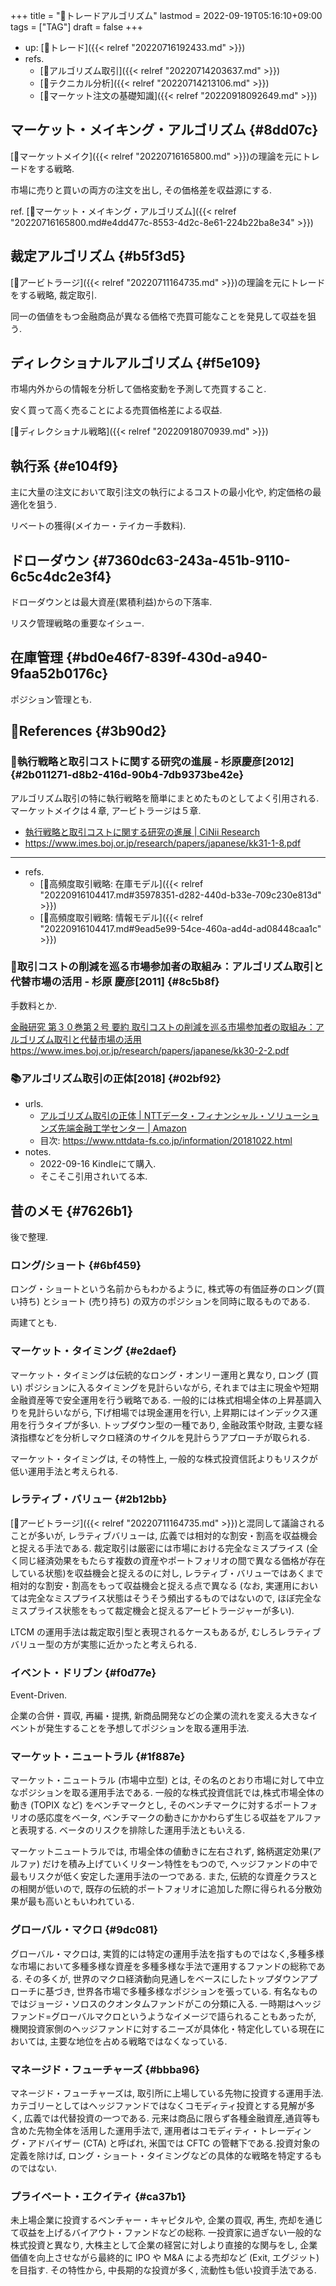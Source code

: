 +++
title = "📝トレードアルゴリズム"
lastmod = 2022-09-19T05:16:10+09:00
tags = ["TAG"]
draft = false
+++

-   up: [📝トレード]({{< relref "20220716192433.md" >}})
-   refs.
    -   [📝アルゴリズム取引]({{< relref "20220714203637.md" >}})
    -   [📝テクニカル分析]({{< relref "20220714213106.md" >}})
    -   [📝マーケット注文の基礎知識]({{< relref "20220918092649.md" >}})


## マーケット・メイキング・アルゴリズム {#8dd07c}

[📝マーケットメイク]({{< relref "20220716165800.md" >}})の理論を元にトレードをする戦略.

市場に売りと買いの両方の注文を出し, その価格差を収益源にする.

ref. [📝マーケット・メイキング・アルゴリズム]({{< relref "20220716165800.md#e4dd477c-8553-4d2c-8e61-224b22ba8e34" >}})


## 裁定アルゴリズム {#b5f3d5}

[📝アービトラージ]({{< relref "20220711164735.md" >}})の理論を元にトレードをする戦略, 裁定取引.

同一の価値をもつ金融商品が異なる価格で売買可能なことを発見して収益を狙う.


## ディレクショナルアルゴリズム {#f5e109}

市場内外からの情報を分析して価格変動を予測して売買すること.

安く買って高く売ることによる売買価格差による収益.

[📝ディレクショナル戦略]({{< relref "20220918070939.md" >}})


## 執行系 {#e104f9}

主に大量の注文において取引注文の執行によるコストの最小化や, 約定価格の最適化を狙う.

リベートの獲得(メイカー・テイカー手数料).


## ドローダウン {#7360dc63-243a-451b-9110-6c5c4dc2e3f4}

ドローダウンとは最大資産(累積利益)からの下落率.

リスク管理戦略の重要なイシュー.


## 在庫管理 {#bd0e46f7-839f-430d-a940-9faa52b0176c}

ポジション管理とも.


## 🔗References {#3b90d2}


### 📄執行戦略と取引コストに関する研究の進展 - 杉原慶彦[2012] {#2b011271-d8b2-416d-90b4-7db9373be42e}

アルゴリズム取引の特に執行戦略を簡単にまとめたものとしてよく引用される. マーケットメイクは４章, アービトラージは５章.

-   [執行戦略と取引コストに関する研究の進展 | CiNii Research](https://cir.nii.ac.jp/crid/1520010381074664960)
-   <https://www.imes.boj.or.jp/research/papers/japanese/kk31-1-8.pdf>

---

-   refs.
    -   [📍高頻度取引戦略: 在庫モデル]({{< relref "20220916104417.md#35978351-d282-440d-b33e-709c230e813d" >}})
    -   [📍高頻度取引戦略: 情報モデル]({{< relref "20220916104417.md#9ead5e99-54ce-460a-ad4d-ad08448caa1c" >}})


### 📄取引コストの削減を巡る市場参加者の取組み：アルゴリズム取引と代替市場の活用 - 杉原 慶彦[2011] {#8c5b8f}

手数料とか.

[金融研究 第３０巻第２号 要約 取引コストの削減を巡る市場参加者の取組み：アルゴリズム取引と代替市場の活用](https://www.imes.boj.or.jp/research/abstracts/japanese/kk30-2-2.html)
<https://www.imes.boj.or.jp/research/papers/japanese/kk30-2-2.pdf>


### 📚アルゴリズム取引の正体[2018] {#02bf92}

-   urls.
    -   [アルゴリズム取引の正体 | NTTデータ・フィナンシャル・ソリューションズ先端金融工学センター | Amazon](https://www.amazon.co.jp/dp/B07L67229W)
    -   目次: <https://www.nttdata-fs.co.jp/information/20181022.html>
-   notes.
    -   2022-09-16 Kindleにて購入.
    -   そこそこ引用されいてる本.


## 昔のメモ {#7626b1}

後で整理.


### ロング/ショート {#6bf459}

ロング・ショートという名前からもわかるように, 株式等の有価証券のロング(買い持ち) とショート (売り持ち) の双方のポジションを同時に取るものである.

両建てとも.


### マーケット・タイミング {#e2daef}

マーケット・タイミングは伝統的なロング・オンリー運用と異なり, ロング (買い) ポジションに入るタイミングを見計らいながら, それまでは主に現金や短期金融資産等で安全運用を行う戦略である. 一般的には株式相場全体の上昇基調入りを見計らいながら, 下げ相場では現金運用を行い, 上昇期にはインデックス運用を行うタイプが多い. トップダウン型の一種であり, 金融政策や財政, 主要な経済指標などを分析しマクロ経済のサイクルを見計らうアプローチが取られる.

マーケット・タイミングは, その特性上, 一般的な株式投資信託よりもリスクが低い運用手法と考えられる.


### レラティブ・バリュー {#2b12bb}

[📝アービトラージ]({{< relref "20220711164735.md" >}})と混同して議論されることが多いが, レラティブバリューは, 広義では相対的な割安・割高を収益機会と捉える手法である. 裁定取引は厳密には市場における完全なミスプライス (全く同じ経済効果をもたらす複数の資産やポートフォリオの間で異なる価格が存在している状態)を収益機会と捉えるのに対し, レラティブ・バリューではあくまで相対的な割安・割高をもって収益機会と捉える点で異なる (なお, 実運用においては完全なミスプライス状態はそうそう頻出するものではないので, ほぼ完全なミスプライス状態をもって裁定機会と捉えるアービトラージャーが多い).

LTCM の運用手法は裁定取引型と表現されるケースもあるが, むしろレラティブバリュー型の方が実態に近かったと考えられる.


### イベント・ドリブン {#f0d77e}

Event-Driven.

企業の合併・買収, 再編・提携, 新商品開発などの企業の流れを変える大きなイベントが発生することを予想してポジションを取る運用手法.


### マーケット・ニュートラル {#1f887e}

マーケット・ニュートラル (市場中立型) とは, その名のとおり市場に対して中立なポジションを取る運用手法である. 一般的な株式投資信託では,株式市場全体の動き (TOPIX など) をベンチマークとし, そのベンチマークに対するポートフォリオの感応度をベータ, ベンチマークの動きにかかわらず生じる収益をアルファと表現する. ベータのリスクを排除した運用手法ともいえる.

マーケットニュートラルでは, 市場全体の値動きに左右されず, 銘柄選定効果(アルファ) だけを積み上げていくリターン特性をもつので, ヘッジファンドの中で最もリスクが低く安定した運用手法の一つである. また, 伝統的な資産クラスとの相関が低いので, 既存の伝統的ポートフォリオに追加した際に得られる分散効果が最も高いともいわれている.


### グローバル・マクロ {#9dc081}

グローバル・マクロは, 実質的には特定の運用手法を指すものではなく,多種多様な市場において多種多様な資産を多種多様な手法で運用するファンドの総称である. その多くが, 世界のマクロ経済動向見通しをベースにしたトップダウンアプローチに基づき, 世界各市場で多種多様なポジションを張っている. 有名なものではジョージ・ソロスのクオンタムファンドがこの分類に入る. 一時期はヘッジファンド=グローバルマクロというようなイメージで語られることもあったが, 機関投資家側のヘッジファンドに対するニーズが具体化・特定化している現在においては, 主要な地位を占める戦略ではなくなっている.


### マネージド・フューチャーズ {#bbba96}

マネージド・フューチャーズは, 取引所に上場している先物に投資する運用手法. カテゴリーとしてはヘッジファンドではなくコモディティ投資とする見解が多く, 広義では代替投資の一つである. 元来は商品に限らず各種金融資産,通貨等も含めた先物全体を活用した運用手法で, 運用者はコモディティ・トレーディング・アドバイザー (CTA) と呼ばれ, 米国では CFTC の管轄下である.投資対象の定義を除けば, ロング・ショート・タイミングなどの具体的な戦略を特定するものではない.


### プライベート・エクイティ {#ca37b1}

未上場企業に投資するベンチャー・キャピタルや, 企業の買収, 再生, 売却を通じて収益を上げるバイアウト・ファンドなどの総称. 一投資家に過ぎない一般的な株式投資と異なり, 大株主として企業の経営に対しより直接的な関与をし, 企業価値を向上させながら最終的に IPO や M&A による売却など (Exit, エグジット) を目指す. その特性から, 中長期的な投資が多く, 流動性も低い投資手法である.
